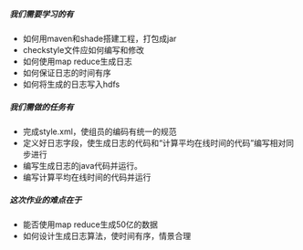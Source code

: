 #####  我们需要学习的有
* 如何用maven和shade搭建工程，打包成jar
* checkstyle文件应如何编写和修改
* 如何使用map reduce生成日志
* 如何保证日志的时间有序
* 如何将生成的日志写入hdfs
#####  我们需做的任务有
* 完成style.xml，使组员的编码有统一的规范
* 定义好日志字段，使生成日志的代码和“计算平均在线时间的代码”编写相对同步进行
* 编写生成日志的java代码并运行。
* 编写计算平均在线时间的代码并运行
##### 这次作业的难点在于
* 能否使用map reduce生成50亿的数据
* 如何设计生成日志算法，使时间有序，情景合理
